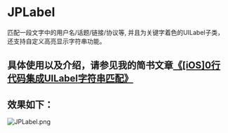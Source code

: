 # JPLabel
匹配一段文字中的用户名/话题/链接/协议等, 并且为关键字着色的UILabel子类，还支持自定义高亮显示字符串功能。


## 具体使用以及介绍，请参见我的简书文章[《[iOS]0行代码集成UILabel字符串匹配》](http://www.jianshu.com/p/c20b8b44adb3)


## 效果如下：

![JPLabel.png](http://upload-images.jianshu.io/upload_images/2122663-902da5bdc42aeea4.png?imageMogr2/auto-orient/strip%7CimageView2/2/w/500)

